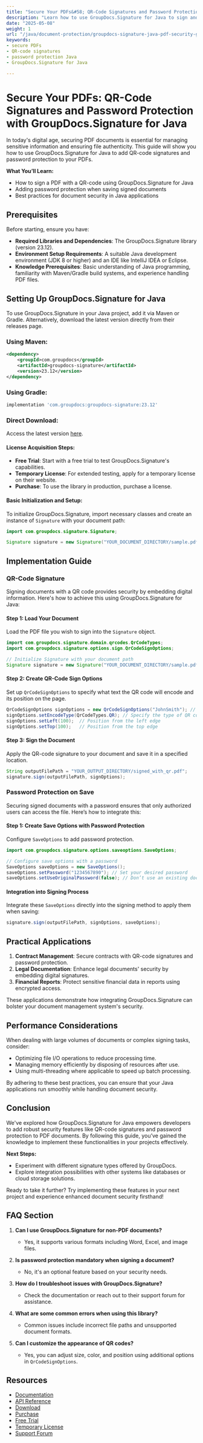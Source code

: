 ```yaml
---
title: "Secure Your PDFs&#58; QR-Code Signatures and Password Protection with GroupDocs.Signature for Java"
description: "Learn how to use GroupDocs.Signature for Java to sign and secure your PDF documents with QR-code signatures and password protection. Enhance document security in your Java applications."
date: "2025-05-08"
weight: 1
url: "/java/document-protection/groupdocs-signature-java-pdf-security-guide/"
keywords:
- secure PDFs
- QR-code signatures
- password protection Java
- GroupDocs.Signature for Java

---
```



# Secure Your PDFs: QR-Code Signatures and Password Protection with GroupDocs.Signature for Java

In today's digital age, securing PDF documents is essential for managing sensitive information and ensuring file authenticity. This guide will show you how to use GroupDocs.Signature for Java to add QR-code signatures and password protection to your PDFs.

**What You’ll Learn:**
- How to sign a PDF with a QR-code using GroupDocs.Signature for Java
- Adding password protection when saving signed documents
- Best practices for document security in Java applications

## Prerequisites
Before starting, ensure you have:
- **Required Libraries and Dependencies**: The GroupDocs.Signature library (version 23.12).
- **Environment Setup Requirements**: A suitable Java development environment (JDK 8 or higher) and an IDE like IntelliJ IDEA or Eclipse.
- **Knowledge Prerequisites**: Basic understanding of Java programming, familiarity with Maven/Gradle build systems, and experience handling PDF files.

## Setting Up GroupDocs.Signature for Java
To use GroupDocs.Signature in your Java project, add it via Maven or Gradle. Alternatively, download the latest version directly from their releases page.

### Using Maven:
```xml
<dependency>
    <groupId>com.groupdocs</groupId>
    <artifactId>groupdocs-signature</artifactId>
    <version>23.12</version>
</dependency>
```

### Using Gradle:
```gradle
implementation 'com.groupdocs:groupdocs-signature:23.12'
```

### Direct Download:
Access the latest version [here](https://releases.groupdocs.com/signature/java/).

#### License Acquisition Steps:
- **Free Trial**: Start with a free trial to test GroupDocs.Signature's capabilities.
- **Temporary License**: For extended testing, apply for a temporary license on their website.
- **Purchase**: To use the library in production, purchase a license.

#### Basic Initialization and Setup:
To initialize GroupDocs.Signature, import necessary classes and create an instance of `Signature` with your document path:

```java
import com.groupdocs.signature.Signature;

Signature signature = new Signature("YOUR_DOCUMENT_DIRECTORY/sample.pdf");
```

## Implementation Guide
### QR-Code Signature
Signing documents with a QR code provides security by embedding digital information. Here's how to achieve this using GroupDocs.Signature for Java:

#### Step 1: Load Your Document
Load the PDF file you wish to sign into the `Signature` object.

```java
import com.groupdocs.signature.domain.qrcodes.QrCodeTypes;
import com.groupdocs.signature.options.sign.QrCodeSignOptions;

// Initialize Signature with your document path
Signature signature = new Signature("YOUR_DOCUMENT_DIRECTORY/sample.pdf");
```

#### Step 2: Create QR-Code Sign Options
Set up `QrCodeSignOptions` to specify what text the QR code will encode and its position on the page.

```java
QrCodeSignOptions signOptions = new QrCodeSignOptions("JohnSmith"); // Encode this text into a QR code
signOptions.setEncodeType(QrCodeTypes.QR); // Specify the type of QR code
signOptions.setLeft(100);  // Position from the left edge
signOptions.setTop(100);   // Position from the top edge
```

#### Step 3: Sign the Document
Apply the QR-code signature to your document and save it in a specified location.

```java
String outputFilePath = "YOUR_OUTPUT_DIRECTORY/signed_with_qr.pdf";
signature.sign(outputFilePath, signOptions);
```

### Password Protection on Save
Securing signed documents with a password ensures that only authorized users can access the file. Here’s how to integrate this:

#### Step 1: Create Save Options with Password Protection
Configure `SaveOptions` to add password protection.

```java
import com.groupdocs.signature.options.saveoptions.SaveOptions;

// Configure save options with a password
SaveOptions saveOptions = new SaveOptions();
saveOptions.setPassword("1234567890"); // Set your desired password
saveOptions.setUseOriginalPassword(false); // Don’t use an existing document password if present
```

#### Integration into Signing Process
Integrate these `SaveOptions` directly into the signing method to apply them when saving:

```java
signature.sign(outputFilePath, signOptions, saveOptions);
```

## Practical Applications
1. **Contract Management**: Secure contracts with QR-code signatures and password protection.
2. **Legal Documentation**: Enhance legal documents' security by embedding digital signatures.
3. **Financial Reports**: Protect sensitive financial data in reports using encrypted access.

These applications demonstrate how integrating GroupDocs.Signature can bolster your document management system's security.

## Performance Considerations
When dealing with large volumes of documents or complex signing tasks, consider:
- Optimizing file I/O operations to reduce processing time.
- Managing memory efficiently by disposing of resources after use.
- Using multi-threading where applicable to speed up batch processing.

By adhering to these best practices, you can ensure that your Java applications run smoothly while handling document security.

## Conclusion
We've explored how GroupDocs.Signature for Java empowers developers to add robust security features like QR-code signatures and password protection to PDF documents. By following this guide, you’ve gained the knowledge to implement these functionalities in your projects effectively.

**Next Steps:**
- Experiment with different signature types offered by GroupDocs.
- Explore integration possibilities with other systems like databases or cloud storage solutions.

Ready to take it further? Try implementing these features in your next project and experience enhanced document security firsthand!

## FAQ Section
1. **Can I use GroupDocs.Signature for non-PDF documents?**
   - Yes, it supports various formats including Word, Excel, and image files.
   
2. **Is password protection mandatory when signing a document?**
   - No, it's an optional feature based on your security needs.
3. **How do I troubleshoot issues with GroupDocs.Signature?**
   - Check the documentation or reach out to their support forum for assistance.
4. **What are some common errors when using this library?**
   - Common issues include incorrect file paths and unsupported document formats.
5. **Can I customize the appearance of QR codes?**
   - Yes, you can adjust size, color, and position using additional options in `QrCodeSignOptions`.

## Resources
- [Documentation](https://docs.groupdocs.com/signature/java/)
- [API Reference](https://reference.groupdocs.com/signature/java/)
- [Download](https://releases.groupdocs.com/signature/java/)
- [Purchase](https://purchase.groupdocs.com/buy)
- [Free Trial](https://releases.groupdocs.com/signature/java/)
- [Temporary License](https://purchase.groupdocs.com/temporary-license/)
- [Support Forum](https://forum.groupdocs.com/c/signature/)
